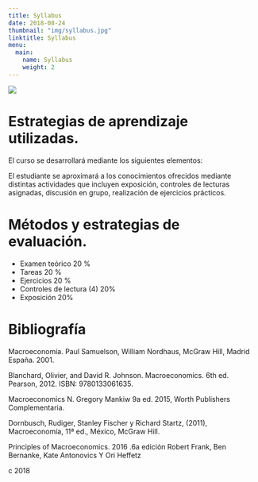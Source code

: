 ```yaml
---
title: Syllabus
date: 2018-08-24
thumbnail: "img/syllabus.jpg"
linktitle: Syllabus
menu:
  main:
    name: Syllabus
    weight: 2
---
```


![](/img/syllabus2.jpg)

# Estrategias de aprendizaje utilizadas.

El curso se desarrollará mediante los siguientes elementos:

El estudiante se aproximará a los conocimientos ofrecidos mediante distintas actividades que incluyen exposición, controles de lecturas asignadas, discusión en grupo, realización de ejercicios prácticos.


# Métodos y estrategias de evaluación.

*	Examen teórico 20 %
*	Tareas         20 %
* Ejercicios     20 %
* Controles de lectura (4) 20%
* Exposición    20%

# Bibliografía

Macroeconomía. Paul Samuelson, William Nordhaus, McGraw Hill, Madrid España. 2001.

Blanchard, Olivier, and David R. Johnson. Macroeconomics. 6th ed. Pearson, 2012. ISBN: 9780133061635.

Macroeconomics  N. Gregory Mankiw   9a ed. 2015, Worth Publishers
Complementaria.

Dornbusch, Rudiger, Stanley Fischer y Richard Startz, (2011), Macroeconomía, 11ª ed., México, McGraw Hill.

Principles of Macroeconomics. 2016  .6a edición Robert Frank, Ben Bernanke, Kate Antonovics  Y Ori Heffetz



c 2018


